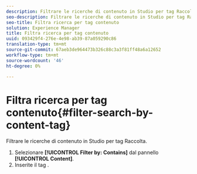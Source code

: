 ```yaml
---
description: Filtrare le ricerche di contenuto in Studio per tag Raccolta.
seo-description: Filtrare le ricerche di contenuto in Studio per tag Raccolta.
seo-title: Filtra ricerca per tag contenuto
solution: Experience Manager
title: Filtra ricerca per tag contenuto
uuid: 093429f4-276e-4e98-ab39-87a059290c86
translation-type: tm+mt
source-git-commit: 67aeb3de964473b326c88c3a3f81ff48a6a12652
workflow-type: tm+mt
source-wordcount: '46'
ht-degree: 0%

---
```



# Filtra ricerca per tag contenuto{#filter-search-by-content-tag}

Filtrare le ricerche di contenuto in Studio per tag Raccolta.

1. Selezionare **[!UICONTROL Filter by: Contains]** dal pannello **[!UICONTROL Content]**.
1. Inserite il tag .
